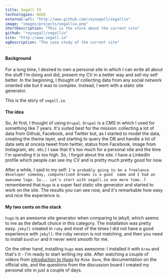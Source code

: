 ```yaml
---
title: Segall IO
technologies: HUGO
external-url: "http://www.github.com/roysegall/segallio"
image: "images/projects/segallio.png"
shortDescription: "This is the store about the current site"
github: "roysegall/segallio"
site: "http://www.segall.io"
ogDescription: "The case study of the current site"
---
```


#### Background
For a long time, I desired to own a personal site in which I can write all about the stuff I'm doing and did, present my 
CV in a better way and sell my self better. In the beginning, I thought of collecting data from any social network 
oriented site but it was to complex. Instead, I went with a static site generator.

This is the story of `segall.io`.

#### The idea
So, At first, I thought of using `Drupal`. `Drupal` is a CMS in which I used for something like 7 years. It's suited 
best for the mission: collecting a lot of data from Github, Facebook, and Twitter but, as I started to model the data, 
creating the theme layer, and starting to query the DB and handle a lot of data sets at once(a tweet from twitter, 
status from Facebook, image from Instagram, etc. etc.) I saw that it's too much for a personal site and the time I'm 
spending it is too high. So, I forgot about the site. I have a LinkedIn profile which people can see my CV and is pretty 
much pretty good for now.

After a while, I said to my self: `I'm probably going to be a freelance developer someday, computerised dreams is a good 
name and I had an awesome logo. So... Let's start with segall.io one more time.`. I remembered that `Hugo` is a super 
fast static site generator and started to work on the site. The results you can see now, and it's remarkable how easy 
and nice the experience is.

#### My two cents on the stack
`hugo` is an awesome site generator when comparing to jekyll, which seems to me as the default choice in this category. 
The installation was pretty easy. `jekyll` created in `ruby` and most of the times I did not have a good experience with 
`jekyll`: the ruby version is not matching, and then you need to install `bundler` and it never went smooth for me.

On the other hand, installing `hugo` was awesome: I installed it with `brew` and that's it - I'm ready to start writing 
my site. After watching a couple of videos from 
[introduction to Hugo](https://www.youtube.com/watch?v=qtIqKaDlqXo&list=PLLAZ4kZ9dFpOnyRlyS-liKL5ReHDcj4G3) by 
`Mike Dane`, the documentation on the official site, and the questions from the discussion board I created my personal 
site in just a couple of days. 

